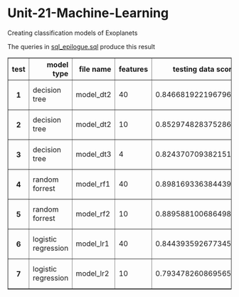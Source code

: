# Unit-21-Machine-Learning
Creating classification models of Exoplanets


The queries in [sql_epilogue.sql](https://github.com/vivisantosa/Unit-09-SQL-challenge/blob/master/sql_epilogue.sql) produce this result

<table border="1" class="dataframe">
  <thead>
    <tr style="text-align: right;">
      <th>test</th>
      <th>model type</th>
      <th>file name</th>
      <th>features</th>
      <th>testing data score</th>
      <th>grid best params</th>
      <th>grid best score</th>
    </tr>
  </thead>
  <tbody>
    <tr>
      <th>1</th>
      <td>decision tree</td>
      <td>model_dt2</td>  
      <td>40</td>
      <td>0.8466819221967964</td>
      <td>{'C': 10, 'gamma': 0.0001}</td>
      <td>0.8714435412861394</td>
    </tr>
  </tbody>
  <tbody>
    <tr>
      <th>2</th>
      <td>decision tree</td>
      <td>model_dt2</td>  
      <td>10</td>     
      <td>0.852974828375286</td>
      <td>{'C': 10, 'gamma': 0.0001}</td>
      <td>0.8319639205641142</td>
    </tr>
  </tbody>
  <tbody>
    <tr>
      <th>3</th>
      <td>decision tree</td>
      <td>model_dt3</td>  
      <td>4</td>     
      <td>0.8243707093821511</td>
      <td>{'C': 5, 'gamma': 0.0001}}</td>
      <td>0.7547176882381621</td>
    </tr>
  </tbody> 
  <tbody>
    <tr>
      <th>4</th>
      <td>random forrest</td>
      <td>model_rf1</td>  
      <td>40</td>     
      <td>0.8981693363844394</td>
      <td>{'C': 10, 'gamma': 0.0001}</td>
      <td>0.8714435412861394</td>
    </tr>
  </tbody>
  <tbody>
    <tr>
      <th>5</th>
      <td>random forrest</td>
      <td>model_rf2</td>  
      <td>10</td>     
      <td>0.8895881006864989</td>
      <td>{'C': 10, 'gamma': 0.0001}</td>
      <td>0.8466485711582823</td>
    </tr>
  </tbody>
  <tbody>
    <tr>
      <th>6</th>
      <td>logistic regression</td>
      <td>model_lr1</td>  
      <td>40</td>     
      <td>0.8443935926773455</td>
      <td>{'C': 10, 'penalty': 'l2'}</td>
      <td>0.8683919254251595</td>
    </tr>
  </tbody>  
  <tbody>
    <tr>
      <th>7</th>
      <td>logistic regression</td>
      <td>model_lr2</td>  
      <td>10</td>     
      <td>0.7934782608695652</td>
      <td>{'C': 10, 'penalty': 'l2'}</td>
      <td>0.8504615446190119</td>
    </tr>
  </tbody>    
</table>


